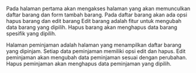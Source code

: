 Pada halaman pertama akan mengakses halaman yang akan memunculkan daftar barang dan form tambah barang. 
Pada daftar barang akan ada opsi hapus barang dan edit barang
Edit barang adalah fitur untuk mengubah data barang yang dipilih.
Hapus barang akan menghapus data barang spesifik yang dipilih.

Halaman peminjaman adalah halaman yang menampilkan daftar barang yang dipinjam. 
Setiap data peminjaman memiliki opsi edit dan hapus.
Edit peminjaman akan mengubah data peminjaman sesuai dengan perubahan.
Hapus peminjaman akan menghapus data peminjaman yang dipilih.
